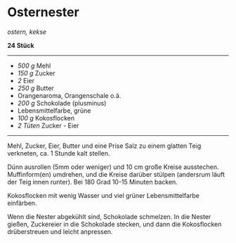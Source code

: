 # Osternester

*ostern, kekse*

**24 Stück**

---

- *500 g* Mehl
- *150 g* Zucker
- *2* Eier
- *250 g* Butter
- Orangenaroma, Orangenschale o.ä.
- *200 g* Schokolade (plusminus)
- Lebensmittelfarbe, grüne
- *100 g* Kokosflocken
- *2 Tüten* Zucker - Eier

---

Mehl, Zucker, Eier, Butter und eine Prise Salz zu einem glatten Teig verkneten, ca. 1 Stunde kalt stellen.

Dünn ausrollen (5mm oder weniger) und 10 cm große Kreise ausstechen. Muffinform(en) umdrehen, und die Kreise darüber
stülpen (andersrum läuft der Teig innen runter). Bei 180 Grad 10-15 Minuten backen. 

Kokosflocken mit wenig Wasser und viel grüner Lebensmittelfarbe einfärben.

Wenn die Nester abgekühlt sind, Schokolade schmelzen. In die Nester gießen, Zuckereier in die Schokolade stecken, und
dann die Kokosflocken drüberstreuen und leicht anpressen.
